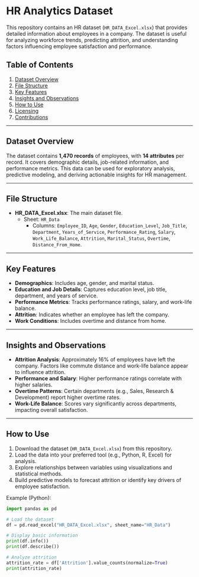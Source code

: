 # HR Analytics Dataset

This repository contains an HR dataset (`HR_DATA_Excel.xlsx`) that provides detailed information about employees in a company. The dataset is useful for analyzing workforce trends, predicting attrition, and understanding factors influencing employee satisfaction and performance.

## Table of Contents
1. [Dataset Overview](#dataset-overview)
2. [File Structure](#file-structure)
3. [Key Features](#key-features)
4. [Insights and Observations](#insights-and-observations)
5. [How to Use](#how-to-use)
6. [Licensing](#licensing)
7. [Contributions](#contributions)

---

## Dataset Overview
The dataset contains **1,470 records** of employees, with **14 attributes** per record. It covers demographic details, job-related information, and performance metrics. This data can be used for exploratory analysis, predictive modeling, and deriving actionable insights for HR management.

---

## File Structure
- **HR_DATA_Excel.xlsx**: The main dataset file.
  - Sheet: `HR_Data`
    - Columns: `Employee_ID`, `Age`, `Gender`, `Education_Level`, `Job_Title`, `Department`, `Years_of_Service`, `Performance_Rating`, `Salary`, `Work_Life_Balance`, `Attrition`, `Marital_Status`, `Overtime`, `Distance_From_Home`.

---

## Key Features
- **Demographics**: Includes age, gender, and marital status.
- **Education and Job Details**: Captures education level, job title, department, and years of service.
- **Performance Metrics**: Tracks performance ratings, salary, and work-life balance.
- **Attrition**: Indicates whether an employee has left the company.
- **Work Conditions**: Includes overtime and distance from home.

---

## Insights and Observations
- **Attrition Analysis**: Approximately 16% of employees have left the company. Factors like commute distance and work-life balance appear to influence attrition.
- **Performance and Salary**: Higher performance ratings correlate with higher salaries.
- **Overtime Patterns**: Certain departments (e.g., Sales, Research & Development) report higher overtime rates.
- **Work-Life Balance**: Scores vary significantly across departments, impacting overall satisfaction.

---

## How to Use
1. Download the dataset (`HR_DATA_Excel.xlsx`) from this repository.
2. Load the data into your preferred tool (e.g., Python, R, Excel) for analysis.
3. Explore relationships between variables using visualizations and statistical methods.
4. Build predictive models to forecast attrition or identify key drivers of employee satisfaction.

Example (Python):
```python
import pandas as pd

# Load the dataset
df = pd.read_excel("HR_DATA_Excel.xlsx", sheet_name="HR_Data")

# Display basic information
print(df.info())
print(df.describe())

# Analyze attrition
attrition_rate = df['Attrition'].value_counts(normalize=True)
print(attrition_rate)
